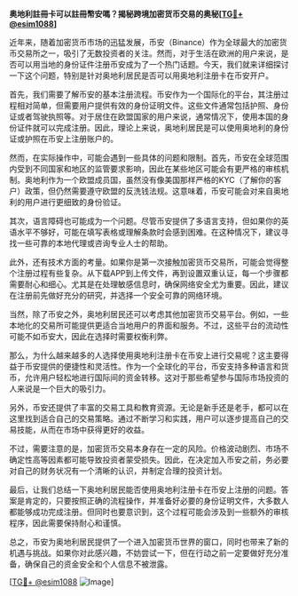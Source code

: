**奥地利註冊卡可以註冊幣安嗎？揭秘跨境加密货币交易的奥秘[[TG💪+ @esim1088](https://t.me/s/esim1088)]**

近年来，随着加密货币市场的迅猛发展，币安（Binance）作为全球最大的加密货币交易所之一，吸引了无数投资者的关注。然而，对于生活在欧洲的用户来说，是否可以用当地的身份证件注册币安成为了一个热门话题。今天，我们就来详细探讨一下这个问题，特别是针对奥地利居民是否可以用奥地利注册卡在币安开户。

首先，我们需要了解币安的基本注册流程。币安作为一个国际化的平台，其注册过程相对简单，但需要用户提供有效的身份证明文件。这些文件通常包括护照、身份证或者驾驶执照等。对于居住在欧盟国家的用户来说，通常情况下，使用本国的身份证件就可以完成注册。因此，理论上来说，奥地利居民是可以使用奥地利的身份证或护照在币安上注册账户的。

然而，在实际操作中，可能会遇到一些具体的问题和限制。首先，币安在全球范围内受到不同国家和地区的监管要求影响，因此在某些地区可能会有更严格的审核机制。奥地利作为一个欧盟成员国，虽然没有像美国那样严格的KYC（了解你的客户）政策，但仍然需要遵守欧盟的反洗钱法规。这意味着，币安可能会对来自奥地利的用户进行更细致的身份验证。

其次，语言障碍也可能成为一个问题。尽管币安提供了多语言支持，但如果你的英语水平不够好，可能在填写表格或理解条款时会感到困难。在这种情况下，建议寻找一些可靠的本地代理或咨询专业人士的帮助。

此外，还有技术方面的考量。如果你是第一次接触加密货币交易所，可能会觉得整个注册过程有些复杂。从下载APP到上传文件，再到设置双重认证，每一个步骤都需要耐心和细心。尤其是在处理敏感信息时，确保网络安全尤为重要。因此，建议在注册前先做好充分的研究，并选择一个安全可靠的网络环境。

当然，除了币安之外，奥地利居民还可以考虑其他加密货币交易平台。例如，一些本地化的交易所可能提供更适合当地用户的界面和服务。不过，这些平台的流动性可能不如币安大，因此在选择时需要权衡利弊。

那么，为什么越来越多的人选择使用奥地利注册卡在币安上进行交易呢？这主要得益于币安提供的便捷性和灵活性。作为一个全球化的平台，币安支持多种语言和货币，允许用户轻松地进行国际间的资金转移。这对于那些希望参与国际市场投资的人来说是一个巨大的吸引力。

另外，币安还提供了丰富的交易工具和教育资源。无论是新手还是老手，都可以在这里找到适合自己的交易策略。通过不断学习和实践，用户可以逐步提高自己的交易技能，从而在市场中获得更好的收益。

不过，需要注意的是，加密货币交易本身存在一定的风险。价格波动剧烈、市场不确定性高等因素都可能导致投资者蒙受损失。因此，在决定加入币安之前，务必要对自己的财务状况有一个清晰的认识，并制定合理的投资计划。

最后，让我们总结一下奥地利居民能否使用奥地利注册卡在币安上注册的问题。答案是肯定的，只要按照正确的流程操作，并准备好必要的身份证明文件，大多数人都能够成功完成注册。但同时也要意识到，这个过程可能会涉及到一些额外的审核程序，因此需要保持耐心和谨慎。

总之，币安为奥地利居民提供了一个进入加密货币世界的窗口，同时也带来了新的机遇与挑战。如果你对此感兴趣，不妨尝试一下，但在行动之前一定要做好充分准备，确保自己的资金安全和个人信息不被泄露。

[[TG💪+ @esim1088](https://t.me/s/esim1088) ![Image](https://i.postimg.cc/4NQfJmqS/Snipaste-2025-05-13-00-14-12.png)]
